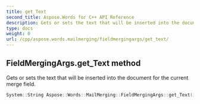 ```yaml
---
title: get_Text
second_title: Aspose.Words for C++ API Reference
description: Gets or sets the text that will be inserted into the document for the current merge field. 
type: docs
weight: 0
url: /cpp/aspose.words.mailmerging/fieldmergingargs/get_text/
---
```

## FieldMergingArgs.get_Text method


Gets or sets the text that will be inserted into the document for the current merge field.

```cpp
System::String Aspose::Words::MailMerging::FieldMergingArgs::get_Text() const
```

